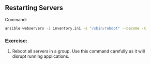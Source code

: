 ## Restarting Servers

Command:
```sh
ansible webservers -i inventory.ini -a "/sbin/reboot" --become -K
```
### Exercise:

1. Reboot all servers in a group. Use this command carefully as it will disrupt running applications.